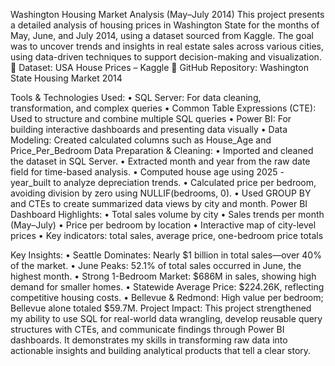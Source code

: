 Washington Housing Market Analysis (May–July 2014)
This project presents a detailed analysis of housing prices in Washington State for the months of May, June, and July 2014, using a dataset sourced from Kaggle. The goal was to uncover trends and insights in real estate sales across various cities, using data-driven techniques to support decision-making and visualization.
📂 Dataset: USA House Prices – Kaggle
📁 GitHub Repository: Washington State Housing Market 2014

 Tools & Technologies Used:
•	SQL Server: For data cleaning, transformation, and complex queries
•	Common Table Expressions (CTE): Used to structure and combine multiple SQL queries
•	Power BI: For building interactive dashboards and presenting data visually
•	Data Modeling: Created calculated columns such as House_Age and Price_Per_Bedroom
 Data Preparation & Cleaning:
•	Imported and cleaned the dataset in SQL Server.
•	Extracted month and year from the raw date field for time-based analysis.
•	Computed house age using 2025 - year_built to analyze depreciation trends.
•	Calculated price per bedroom, avoiding division by zero using NULLIF(bedrooms, 0).
•	Used GROUP BY and CTEs to create summarized data views by city and month.
Power BI Dashboard Highlights:
•	Total sales volume by city
•	Sales trends per month (May–July)
•	Price per bedroom by location
•	Interactive map of city-level prices
•	Key indicators: total sales, average price, one-bedroom price totals

Key Insights:
•	Seattle Dominates: Nearly $1 billion in total sales—over 40% of the market.
•	June Peaks: 52.1% of total sales occurred in June, the highest month.
•	Strong 1-Bedroom Market: $686M in sales, showing high demand for smaller homes.
•	Statewide Average Price: $224.26K, reflecting competitive housing costs.
•	Bellevue & Redmond: High value per bedroom; Bellevue alone totaled $59.7M.
Project Impact:
This project strengthened my ability to use SQL for real-world data wrangling, develop reusable query structures with CTEs, and communicate findings through Power BI dashboards. It demonstrates my skills in transforming raw data into actionable insights and building analytical products that tell a clear story.

